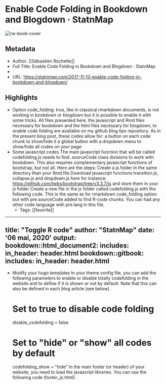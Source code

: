 # Enable Code Folding in Bookdown and Blogdown · StatnMap

![rw-book-cover](https://readwise-assets.s3.amazonaws.com/static/images/article4.6bc1851654a0.png)

## Metadata
- Author: [[Sébastien Rochette]]
- Full Title: Enable Code Folding in Bookdown and Blogdown · StatnMap
- 
- URL: https://statnmap.com/2017-11-13-enable-code-folding-in-bookdown-and-blogdown/

## Highlights
- Option code_folding: true, like in classical rmarkdown documents, is not working in bookdown or blogdown but it is possible to enable it with some tricks. All files presented here, the javascript and Rmd files necessary for bookdown and the html files necessary for blogdown, to enable code folding are available on my github blog tips repository.
  As in the present blog post, these codes allow for:
  a button on each code chunk to show/hide it
  a global button with a dropdown menu to show/hide all codes on your page
- Some javascript codes
  The main javascript function that will be called codefolding.js needs to find .sourceCode class divisions to work with bookdown. This also requires complementary javascript functions of bootstrap, but not all.
  Here are the steps:
  Create a js folder in the same directory than your Rmd file
  Download javascript functions transition.js, collapse.js and dropdown.js here for instance: https://github.com/twbs/bootstrap/tree/v3.3.7/js and store them in your js folder
  Create a new file in the js folder called codefolding.js with the following code. This is the same as for rmarkdown code_folding option but with pre.sourceCode added to find R-code chunks. You can had any other code language with pre.lang in this file.
    - Tags: [[favorite]] 
- ---
  title: "Toggle R code"
  author: "StatnMap"
  date: '06 mai, 2020'
  output:
  bookdown::html_document2:
  includes:
  in_header: header.html
  bookdown::gitbook:
  includes:
  in_header: header.html
  ---
- Modify your hugo templates
  In your theme config file, you can add the following parameters to enable or disable totally codefolding in the website and to define if it is shown or not by default. Note that this can also be defined in each blog article (see below).
  # Set to true to disable code folding
  disable_codefolding = false
  # Set to "hide" or "show" all codes by default
  codefolding_show = "hide"
  In the main footer (or header) of your website, you need to load the javascript libraries. You can use the following code (footer_js.html).

